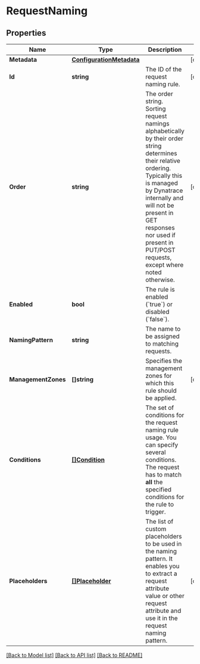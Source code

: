 # RequestNaming

## Properties

Name | Type | Description | Notes
------------ | ------------- | ------------- | -------------
**Metadata** | [**ConfigurationMetadata**](ConfigurationMetadata.md) |  | [optional] 
**Id** | **string** | The ID of the request naming rule. | [optional] 
**Order** | **string** | The order string. Sorting request namings alphabetically by their order string determines their relative ordering.  Typically this is managed by Dynatrace internally and will not be present in GET responses nor used if present in PUT/POST requests, except where noted otherwise. | [optional] 
**Enabled** | **bool** | The rule is enabled (&#x60;true&#x60;) or disabled (&#x60;false&#x60;). | 
**NamingPattern** | **string** | The name to be assigned to matching requests. | 
**ManagementZones** | **[]string** | Specifies the management zones for which this rule should be applied. | [optional] 
**Conditions** | [**[]Condition**](Condition.md) | The set of conditions for the request naming rule usage.    You can specify several conditions. The request has to match **all** the specified conditions for the rule to trigger. | 
**Placeholders** | [**[]Placeholder**](Placeholder.md) | The list of custom placeholders to be used in the naming pattern.    It enables you to extract a request attribute value or other request attribute and use it in the request naming pattern. | [optional] 

[[Back to Model list]](../README.md#documentation-for-models) [[Back to API list]](../README.md#documentation-for-api-endpoints) [[Back to README]](../README.md)


